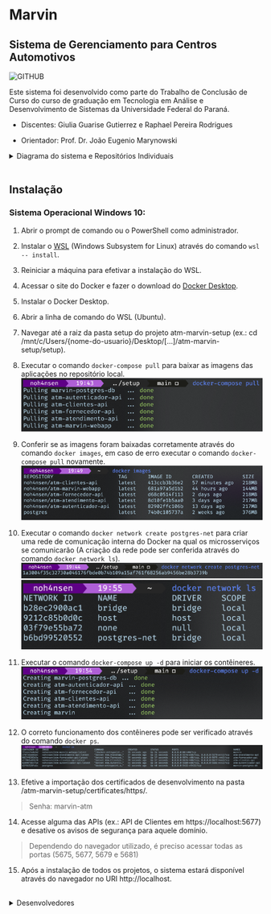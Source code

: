 # Marvin 
## Sistema de Gerenciamento para Centros Automotivos

![GITHUB](https://user-images.githubusercontent.com/82844620/167056867-3dee8596-133f-49b5-bcdb-c42c1d3e1e08.png)

Este sistema foi desenvolvido como parte do Trabalho de Conclusão de Curso do curso de graduação em Tecnologia em Análise e Desenvolvimento de Sistemas da Universidade Federal do Paraná.

- Discentes: Giulia Guarise Gutierrez e Raphael Pereira Rodrigues

- Orientador: Prof. Dr. João Eugenio Marynowski

<details>
  <summary>Diagrama do sistema e Repositórios Individuais</summary>

![Diagrama do sistema](/images/marvin.png)

 - [Marvin Webapp](https://github.com/gguarise/marvin-webapp)
   * [Imagem no Docker hub](https://hub.docker.com/repository/docker/noh4nsen/atm-marvin-webapp)
 - [Autenticador](https://github.com/noh4nsen/atm-autenticador-api)
   * [Imagem no Docker hub](https://hub.docker.com/repository/docker/noh4nsen/atm-autenticador-api)
 - [Atendimento](https://github.com/noh4nsen/atm-atendimento-api)
   * [Imagem no Docker hub](https://hub.docker.com/repository/docker/noh4nsen/atm-atendimento-api) 
 - [Fornecedor](https://github.com/noh4nsen/atm-fornecedor-api)
   * [Imagem no Docker hub](https://hub.docker.com/repository/docker/noh4nsen/atm-fornecedor-api)  
 - [Clientes](https://github.com/noh4nsen/atm-clientes-api)
   * [Imagem no Docker hub](https://hub.docker.com/repository/docker/noh4nsen/atm-clientes-api)   
 - [Setup](https://github.com/noh4nsen/atm-marvin-setup)
</details>
<br>

## Instalação
### Sistema Operacional Windows 10:

1.	Abrir o prompt de comando ou o PowerShell como administrador.

2.	Instalar o [WSL](https://docs.microsoft.com/pt-br/windows/wsl/install)  (Windows Subsystem for Linux) através do comando `wsl -- install`.

3.	Reiniciar a máquina para efetivar a instalação do WSL.

4.	Acessar o site do Docker e fazer o download do [Docker Desktop](https://www.docker.com/products/docker-desktop/).

5.	Instalar o Docker Desktop.

6.	Abrir a linha de comando do WSL (Ubuntu).

7.	Navegar até a raiz da pasta setup do projeto atm-marvin-setup (ex.: cd /mnt/c/Users/{nome-do-usuario}/Desktop/[…]/atm-marvin-setup/setup).

8.	Executar o comando `docker-compose pull` para baixar as imagens das aplicações no repositório local.
![Comando para baixar as imagens.](/images/inst-8.png) 
9.	Conferir se as imagens foram baixadas corretamente através do comando `docker images`, em caso de erro executar o comando `docker-compose pull` novamente. 
![Listagem de imagens](/images/inst-9.png)
10.	Executar o comando `docker network create postgres-net` para criar uma rede de comunicação interna do Docker na qual os microsserviços se comunicarão (A criação da rede pode ser conferida através do comando `docker network ls`).
![Criação de rede interna](/images/inst-10.png) 
![Listagem de redes](/images/inst-10-2.png)
11.	Executar o comando `docker-compose up -d` para iniciar os contêineres.
![Comando para iniciar os contêineres](/images/inst-11.png) 
12.	O correto funcionamento dos contêineres pode ser verificado através do comando `docker ps`.
![Comando para listagem de contêineres ativos](/images/inst-12.png) 
13.	Efetive a importação dos certificados de desenvolvimento na pasta /atm-marvin-setup/certificates/https/.
> Senha: marvin-atm
14.	Acesse alguma das APIs (ex.: API de Clientes em https://localhost:5677) e desative os avisos de segurança para aquele domínio.
> Dependendo do navegador utilizado, é preciso acessar todas as portas (5675, 5677, 5679 e 5681)
15.	Após a instalação de todos os projetos, o sistema estará disponível através do navegador no URI http://localhost.

<br>

<details>
  <summary>Desenvolvedores</summary>

 - Giulia Guarise Gutierrez [GitHub](https://github.com/gguarise)
 - Raphael Pereira Rodrigues [GitHub](https://github.com/noh4nsen)
</details>
